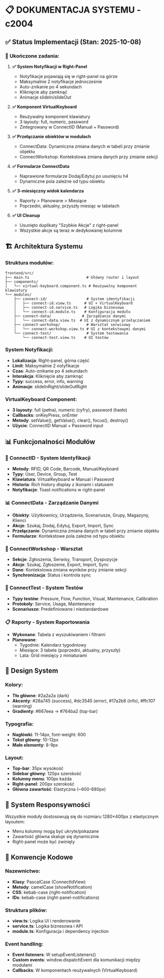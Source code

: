 # 📋 DOKUMENTACJA SYSTEMU - c2004

## ✅ Status Implementacji (Stan: 2025-10-08)

### 🎯 **Ukończone zadania:**

1. **✅ System Notyfikacji w Right-Panel**
   - Notyfikacje pojawiają się w right-panel na górze
   - Maksymalnie 2 notyfikacje jednocześnie
   - Auto-znikanie po 4 sekundach
   - Kliknięcie aby zamknąć
   - Animacje slideIn/slideOut

2. **✅ Komponent VirtualKeyboard**
   - Reużywalny komponent klawiatury
   - 3 layouty: full, numeric, password
   - Zintegrowany w ConnectID (Manual + Password)

3. **✅ Przełączanie obiektów w modułach**
   - ConnectData: Dynamiczna zmiana danych w tabeli przy zmianie objektu
   - ConnectWorkshop: Kontekstowa zmiana danych przy zmianie sekcji

4. **✅ Formularze ConnectData**
   - Naprawione formularze Dodaj/Edytuj po usunięciu h4
   - Dynamiczne pola zależne od typu obiektu

5. **✅ 3-miesięczny widok kalendarza**
   - Raporty > Planowane > Miesiące
   - Poprzedni, aktualny, przyszły miesiąc w tabelach

6. **✅ UI Cleanup**
   - Usunięto duplikaty "Szybkie Akcje" z right-panel
   - Wszystkie akcje są teraz w dedykowanej kolumnie

## 🏗️ **Architektura Systemu**

### **Struktura modułów:**
```
frontend/src/
├── main.ts                          # Główny router i layout
├── components/
│   └── virtual-keyboard.component.ts # Reużywalny komponent klawiatury
└── modules/
    ├── connect-id/                  # System identyfikacji
    │   ├── connect-id.view.ts      # UI + VirtualKeyboard
    │   ├── connect-id.service.ts   # Logika biznesowa
    │   └── connect-id.module.ts    # Konfiguracja modułu
    ├── connect-data/              # Zarządzanie danymi
    │   └── connect-data.view.ts  # UI z dynamicznym przełączaniem
    ├── connect-workshop/            # Warsztat serwisowy
    │   └── connect-workshop.view.ts # UI z kontekstowymi danymi
    └── connect-test/                # System testowania
        └── connect-test.view.ts    # UI testów
```

### **System Notyfikacji:**
- **Lokalizacja**: Right-panel, górna część
- **Limit**: Maksymalnie 2 notyfikacje
- **Czas**: Auto-znikanie po 4 sekundach
- **Interakcja**: Kliknięcie aby zamknąć
- **Typy**: success, error, info, warning
- **Animacje**: slideInRight/slideOutRight

### **VirtualKeyboard Component:**
- **3 layouty**: full (pełna), numeric (cyfry), password (hasło)
- **Callbacks**: onKeyPress, onEnter
- **Metody**: setValue(), getValue(), clear(), focus(), destroy()
- **Użycie**: ConnectID Manual + Password input

## 📊 **Funkcjonalności Modułów**

### **🔌 ConnectID - System Identyfikacji**
- **Metody**: RFID, QR Code, Barcode, Manual/Keyboard
- **Typy**: User, Device, Group, Test
- **Klawiatura**: VirtualKeyboard w Manual i Password
- **Historia**: Rich history display z ikonami i statusem
- **Notyfikacje**: Toast notifications w right-panel

### **📊 ConnectData - Zarządzanie Danymi**
- **Obiekty**: Użytkownicy, Urządzenia, Scenariusze, Grupy, Magazyny, Klienci
- **Akcje**: Szukaj, Dodaj, Edytuj, Export, Import, Sync
- **Przełączanie**: Dynamiczna zmiana danych w tabeli przy zmianie objektu
- **Formularze**: Kontekstowe pola zależne od typu obiektu

### **🔧 ConnectWorkshop - Warsztat**
- **Sekcje**: Zgłoszenia, Serwisy, Transport, Dyspozycje
- **Akcje**: Szukaj, Zgłoszenie, Export, Import, Sync
- **Dane**: Kontekstowa zmiana wyników przy zmianie sekcji
- **Synchronizacja**: Status i kontrola sync

### **🧪 ConnectTest - System Testów**
- **Typy testów**: Pressure, Flow, Function, Visual, Maintenance, Calibration
- **Protokoły**: Service, Usage, Maintenance
- **Scenariusze**: Predefiniowane i niestandardowe

### **📋 Raporty - System Raportowania**
- **Wykonane**: Tabela z wyszukiwaniem i filtrami
- **Planowane**: 
  - Tygodnie: Kalendarz tygodniowy
  - Miesiące: 3 tabele (poprzedni, aktualny, przyszły)
  - Lata: Grid miesięcy z miniaturami

## 🎨 **Design System**

### **Kolory:**
- **Tło główne**: #2a2a2a (dark)
- **Akcenty**: #28a745 (success), #dc3545 (error), #17a2b8 (info), #ffc107 (warning)
- **Gradienty**: #667eea → #764ba2 (top-bar)

### **Typografia:**
- **Nagłówki**: 11-14px, font-weight: 600
- **Tekst główny**: 10-12px
- **Małe elementy**: 8-9px

### **Layout:**
- **Top-bar**: 35px wysokość
- **Sidebar główny**: 120px szerokość
- **Kolumny menu**: 100px każda
- **Right-panel**: 200px szerokość
- **Główna zawartość**: Elastyczna (~600-680px)

## 🔄 **System Responsywności**

Wszystkie moduły dostosowują się do rozmiaru 1280×400px z elastycznym layoutem:
- Menu kolumny mogą być ukryte/pokazane
- Zawartość główna skaluje się dynamicznie
- Right-panel może być zwinięty

## 📝 **Konwencje Kodowe**

### **Nazewnictwo:**
- **Klasy**: PascalCase (ConnectIdView)
- **Metody**: camelCase (showNotification)
- **CSS**: kebab-case (right-notification)
- **IDs**: kebab-case (right-panel-notifications)

### **Struktura plików:**
- **view.ts**: Logika UI i renderowanie
- **service.ts**: Logika biznesowa i API
- **module.ts**: Konfiguracja i dependency injection

### **Event handling:**
- **Event listeners**: W setupEventListeners()
- **Custom events**: window.dispatchEvent dla komunikacji między modułami
- **Callbacks**: W komponentach reużywalnych (VirtualKeyboard)
